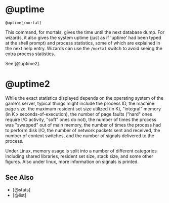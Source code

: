 # @uptime
`@uptime[/mortal]`

This command, for mortals, gives the time until the next database dump. For wizards, it also gives the system uptime (just as if 'uptime' had been typed at the shell prompt) and process statistics, some of which are explained in the next help entry. Wizards can use the `/mortal` switch to avoid seeing the extra process statistics.

See [@uptime2].
# @uptime2
While the exact statistics displayed depends on the operating system of the game's server, typical things might include the process ID, the machine page size, the maximum resident set size utilized (in K), "integral" memory (in K x seconds-of-execution), the number of page faults ("hard" ones require I/O activity, "soft" ones do not), the number of times the process was "swapped" out of main memory, the number of times the process had to perform disk I/O, the number of network packets sent and received, the number of context switches, and the number of signals delivered to the process.

Under Linux, memory usage is split into a number of different categories including shared libraries, resident set size, stack size, and some other figures. Also under linux, more information on signals is printed.


## See Also
- [@stats]
- [@list]

